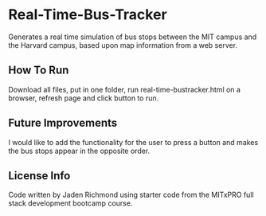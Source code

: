 # Real-Time-Bus-Tracker
Generates a real time simulation of bus stops between the MIT campus and the Harvard campus, based upon map information from a web server.
## How To Run
Download all files, put in one folder, run real-time-bustracker.html on a browser, refresh page and click button to run.
## Future Improvements
I would like to add the functionality for the user to press a button and makes the bus stops appear in the opposite order.
## License Info
Code written by Jaden Richmond using starter code from the MITxPRO full stack development bootcamp course.
